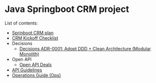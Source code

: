 # Java Springboot CRM project

List of contents:

- [Sprinboot CRM plan](springboot_crm_plan.md)
- [CRM Kickoff Checklist](crm_kickoff_checklist.md)
- Decisions
  - [Decisions ADR-0001: Adopt DDD + Clean Architecture (Modular Monolith)](./decisions/adr_0001_adopt_ddd_clean_architecture.md)
- Open API
  - [Open API Deals](./openapi/deals.yaml)
- [API Guidelines](api_guidelines.md)
- [Operations Guide (Ops)](ops.md)
